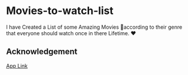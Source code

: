 # Movies-to-watch-list
I have Created a List of some Amazing Movies 🎥according to their genre that everyone should watch once in there Lifetime. ❤️

## Acknowledgement
[App Link](https://ulcsg.csb.app/)
